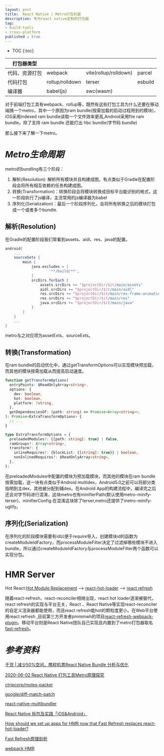 ```yaml
---
layout: post
title:  React Native | Metro打包利器
description: 专为react native定制的打包器
tag:
- build-tools
- cross-platform
published : true 
---
```

* TOC
{:toc}

|打包器类型| | | |
|--|--|--|---
代码、资源打包| webpack | vite(rollup/rolldown) | parcel |
代码打包    |rollup/rolldown| terser            |esbuild
编译器    |babel(js)|swc(wasm)|

对于前端打包工具有webpack、rollup等，既然有这些打包工具为什么还要在移动端搞一个metro，其中一个原因为ram bundle(按需加载的启动过程用到的模块)，iOS采用indexed ram bundle读取一个文件效率更高,Android采用file ram bundle。除了支持 ram bundle 还能打出 hbc bundle(字节码 bundle)

那么接下来了解一下metro。

# *Metro生命周期*
metro的bundling有三个阶段：
1. 解析(Resolution): 解析所有模块并且构建成图，有点类似于Gradle在配置阶段会将所有相互依赖的任务构建成图。
2. 转换(Transformation)：转换阶段会将模块转换成目标平台能识别的格式，这一阶段执行了js编译，主流常用的js编译器为babel
3. 序列化(Serialization)：最后一个阶段序列化，会将所有转换之后的模块打包成一个或者多个bundle.

## 解析(Resolution)
在Gradle的配置阶段我们常看到assets、aidl、res、java的配置。
```gradle
android{
    ...
    sourceSets {
        main {
            java.excludes = [
                    '**/build/**',
            ]
            srcDirs.forEach {
                assets.srcDirs += "$projectDir/$it/main/assets"
                aidl.srcDirs += "$projectDir/$it/main/aidl"
                res.srcDirs += "$projectDir/$it/main/res-frame-animation"
                res.srcDirs += "$projectDir/$it/main/res"
                java.srcDirs += "$projectDir/$it/main/java"
            }
        }
    }
    ...
}
```
metro与之对应项为assetExts、sourceExts。


## 转换(Transformation)
在ram bundle的启动优化中，通过getTransformOptions可以实现模块预加载，而其他的模块按需加载从而提高启动速度。

```typescript
function getTransformOptions(
  entryPoints: $ReadOnlyArray<string>,
  options: {
    dev: boolean,
    hot: boolean,
    platform: ?string,
  },
  getDependenciesOf: (path: string) => Promise<Array<string>>,
): Promise<ExtraTransformOptions> {
  // ...
}

type ExtraTransformOptions = {
  preloadedModules?: {[path: string]: true} | false,
  ramGroups?: Array<string>,
  transform?: {
    inlineRequires?: {blockList: {[string]: true}} | boolean,
    nonInlinedRequires?: $ReadOnlyArray<string>,
  },
};
```
在preloadedModules中配置的模块为预加载模块，而其他的模块在ram bundle按需加载，这一块有点类似于Android multidex，Android5.0之前可以将部分类指明到主dex，其他被分配到辅dex。在Android App的构建流程中，编译完之后还会对字节码进行混淆，这块metro也有minifierPath(默认使用metro-minify-terser)、minifierConfig.在混淆这块除了terser,metro还提供了metro-minify-uglify。


## 序列化(Serialization)
在序列化的阶段模块需要有id以便于require导入，创建模块id的函数为createModuleIdFactory，而processModuleFilter决定了过滤掉哪些模块不进入bundle，所以通过createModuleIdFactory与processModuleFilter两个函数可以实现分包。


# HMR Server

Hot React:[Hot Module Replacement](https://webpack.js.org/guides/hot-module-replacement/) --> [react-hot-loader](https://github.com/gaearon/react-hot-loader) --> [react refresh](https://github.com/facebook/react/tree/main/packages/react-refresh)

随着react-refresh、react-reconciler相继出现，react hot loader逐渐被替代，react refresh的实现与平台无关，React 、React Native等实现react-reconciler的自定义渲染器都能使用，而且react refresh能hot的颗粒度更小。在Web平台使用react refresh ,目前第三方开发者pmmmwh的项目[react-refresh-webpack-plugin](https://github.com/pmmmwh/react-refresh-webpack-plugin)。移动平台则是React Native团队自己实现且内置到了metro打包器取名[fast-refresh](https://reactnative.cn/docs/fast-refresh)。


# *参考资料*
[干货 | 减少50%空间，携程机票React Native Bundle 分析与优化](https://mp.weixin.qq.com/s/aajdqmpCLKvGaokL4Qp1tg)

[2020-06-02 React Native 打包工具Metro原理探究](https://www.jianshu.com/p/b02f719d6107)

[ctripcorp/moles-packer](https://github.com/ctripcorp/moles-packer)

[google/diff-match-patch](https://github.com/google/diff-match-patch)

[react-native-multibundler](https://github.com/smallnew/react-native-multibundler)

[React Native 拆包及实践「iOS&Android」](https://juejin.cn/post/6844903855805693965#heading-4)

[How should we set up apps for HMR now that Fast Refresh replaces react-hot-loader?](https://github.com/facebook/react/issues/16604)

[Fast Refresh原理剖析](http://www.ayqy.net/blog/fast-refresh-under-the-hood/)

[webpack HMR](http://www.ayqy.net/blog/hot-module-replacement/)